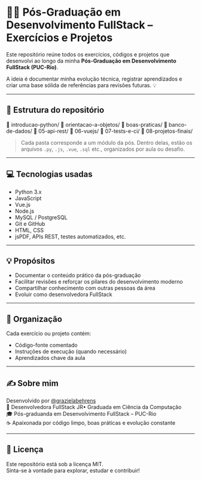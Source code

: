 # 👩‍💻 Pós-Graduação em Desenvolvimento FullStack – Exercícios e Projetos

Este repositório reúne todos os exercícios, códigos e projetos que desenvolvi ao longo da minha **Pós-Graduação em Desenvolvimento FullStack (PUC-Rio)**.

A ideia é documentar minha evolução técnica, registrar aprendizados e criar uma base sólida de referências para revisões futuras. 💡

---

## 🧱 Estrutura do repositório

📁 introducao-python/
📁 orientacao-a-objetos/
📁 boas-praticas/
📁 banco-de-dados/
📁 05-api-rest/
📁 06-vuejs/
📁 07-tests-e-ci/
📁 08-projetos-finais/
> Cada pasta corresponde a um módulo da pós. Dentro delas, estão os arquivos `.py`, `.js`, `.vue`, `.sql` etc., organizados por aula ou desafio.

---

## 💻 Tecnologias usadas

- Python 3.x
- JavaScript
- Vue.js
- Node.js
- MySQL / PostgreSQL
- Git e GitHub
- HTML, CSS
- jsPDF, APIs REST, testes automatizados, etc.

---

## 💡 Propósitos

- Documentar o conteúdo prático da pós-graduação
- Facilitar revisões e reforçar os pilares do desenvolvimento moderno
- Compartilhar conhecimento com outras pessoas da área
- Evoluir como desenvolvedora FullStack

---

## 📌 Organização

Cada exercício ou projeto contém:
- Código-fonte comentado
- Instruções de execução (quando necessário)
- Aprendizados chave da aula

---

## ✍️ Sobre mim

Desenvolvido por [@grazielabehrens](https://github.com/grazibehr)  
📍 Desenvolvedora FullStack JR• Graduada em Ciência da Computação  
🎓 Pós-graduanda em Desenvolvimento FullStack – PUC-Rio  
☕ Apaixonada por código limpo, boas práticas e evolução constante

---

## 📝 Licença

Este repositório está sob a licença MIT.  
Sinta-se à vontade para explorar, estudar e contribuir!